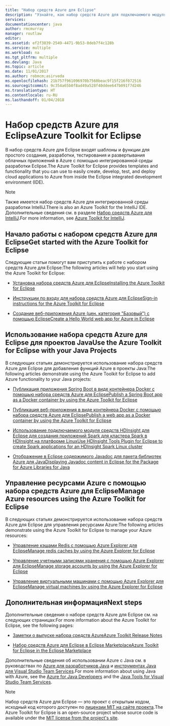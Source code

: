 ```yaml
---
title: "Набор средств Azure для Eclipse"
description: "Узнайте, как набор средств Azure для подключаемого модуля Eclipse может помочь в создании и развертывании облачных приложений в Azure."
services: 
documentationcenter: java
author: rmcmurray
manager: routlaw
editor: 
ms.assetid: ef2f3839-2549-4471-9b53-0deb7f4c128b
ms.service: multiple
ms.workload: na
ms.tgt_pltfrm: multiple
ms.devlang: Java
ms.topic: article
ms.date: 11/01/2017
ms.author: robmcm;asirveda
ms.openlocfilehash: 21b757f961096970b7560beac9f15f216f072516
ms.sourcegitcommit: 9c354a65b0f8ad49a528f40ddee647b091f7d246
ms.translationtype: HT
ms.contentlocale: ru-RU
ms.lasthandoff: 01/04/2018
---
```

# <a name="azure-toolkit-for-eclipse"></a><span data-ttu-id="d805b-103">Набор средств Azure для Eclipse</span><span class="sxs-lookup"><span data-stu-id="d805b-103">Azure Toolkit for Eclipse</span></span>

<span data-ttu-id="d805b-104">В набор средств Azure для Eclipse входят шаблоны и функции для простого создания, разработки, тестирования и развертывания облачных приложений в Azure с помощью интегрированной среды разработки Eclipse.</span><span class="sxs-lookup"><span data-stu-id="d805b-104">The Azure Toolkit for Eclipse provides templates and functionality that you can use to easily create, develop, test, and deploy cloud  applications to Azure from inside the Eclipse integrated development environment (IDE).</span></span>

> [!NOTE]
> 
> <span data-ttu-id="d805b-105">Также имеется набор средств Azure для интегрированной среды разработки IntelliJ.</span><span class="sxs-lookup"><span data-stu-id="d805b-105">There is also an Azure Toolkit for the IntelliJ IDE.</span></span> <span data-ttu-id="d805b-106">Дополнительные сведения см. в разделе [Набор средств Azure для IntelliJ](../intellij/azure-toolkit-for-intellij.md).</span><span class="sxs-lookup"><span data-stu-id="d805b-106">For more information, see [Azure Toolkit for IntelliJ](../intellij/azure-toolkit-for-intellij.md).</span></span>
> 

## <a name="get-started-with-the-azure-toolkit-for-eclipse"></a><span data-ttu-id="d805b-107">Начало работы с набором средств Azure для Eclipse</span><span class="sxs-lookup"><span data-stu-id="d805b-107">Get started with the Azure Toolkit for Eclipse</span></span>
<span data-ttu-id="d805b-108">Следующие статьи помогут вам приступить к работе с набором средств Azure для Eclipse:</span><span class="sxs-lookup"><span data-stu-id="d805b-108">The following articles will help you start using the Azure Toolkit for Eclipse:</span></span>

* [<span data-ttu-id="d805b-109">Установка набора средств Azure для Eclipse</span><span class="sxs-lookup"><span data-stu-id="d805b-109">Installing the Azure Toolkit for Eclipse</span></span>](azure-toolkit-for-eclipse-installation.md)

* [<span data-ttu-id="d805b-110">Инструкции по входу для набора средств Azure для Eclipse</span><span class="sxs-lookup"><span data-stu-id="d805b-110">Sign-in instructions for the Azure Toolkit for Eclipse</span></span>](azure-toolkit-for-eclipse-sign-in-instructions.md)

* [<span data-ttu-id="d805b-111">Создание веб-приложения Azure (цен. категория "Базовый") с помощью Eclipse</span><span class="sxs-lookup"><span data-stu-id="d805b-111">Create a Hello World web app for Azure in Eclipse</span></span>](azure-toolkit-for-eclipse-create-hello-world-web-app.md)

## <a name="use-the-azure-toolkit-for-eclipse-with-your-java-projects"></a><span data-ttu-id="d805b-112">Использование набора средств Azure для Eclipse для проектов Java</span><span class="sxs-lookup"><span data-stu-id="d805b-112">Use the Azure Toolkit for Eclipse with your Java Projects</span></span>
<span data-ttu-id="d805b-113">В следующих статьях демонстрируется использование набора средств Azure для Eclipse для добавления функций Azure в проекты Java:</span><span class="sxs-lookup"><span data-stu-id="d805b-113">The following articles demonstrate using the Azure Toolkit for Eclipse to add Azure functionality to your Java projects:</span></span>

* [<span data-ttu-id="d805b-114">Публикация приложения Spring Boot в виде контейнера Docker с помощью набора средств Azure для Eclipse</span><span class="sxs-lookup"><span data-stu-id="d805b-114">Publish a Spring Boot app as a Docker container by using the Azure Toolkit for Eclipse</span></span>](azure-toolkit-for-eclipse-publish-spring-boot-docker-app.md)

* [<span data-ttu-id="d805b-115">Публикация веб-приложения в виде контейнера Docker с помощью набора средств Azure для Eclipse</span><span class="sxs-lookup"><span data-stu-id="d805b-115">Publish a web app as a Docker container by using the Azure Toolkit for Eclipse</span></span>](azure-toolkit-for-eclipse-publish-as-docker-container.md)

* [<span data-ttu-id="d805b-116">Использование подключаемого модуля средств HDInsight для Eclipse для создания приложений Spark для кластера Spark в HDInsight на платформе Linux</span><span class="sxs-lookup"><span data-stu-id="d805b-116">Use HDInsight Tools Plugin for Eclipse to create Spark applications for an HDInsight Spark Linux cluster</span></span>](/azure/hdinsight/hdinsight-apache-spark-eclipse-tool-plugin)

* [<span data-ttu-id="d805b-117">Отображение в Eclipse содержимого Javadoc для пакета библиотек Azure для Java</span><span class="sxs-lookup"><span data-stu-id="d805b-117">Displaying Javadoc content in Eclipse for the Package for Azure Libraries for Java</span></span>](azure-toolkit-for-eclipse-displaying-javadoc-content-for-azure-libraries.md)

## <a name="manage-azure-resources-using-the-azure-toolkit-for-eclipse"></a><span data-ttu-id="d805b-118">Управление ресурсами Azure с помощью набора средств Azure для Eclipse</span><span class="sxs-lookup"><span data-stu-id="d805b-118">Manage Azure resources using the Azure Toolkit for Eclipse</span></span>
<span data-ttu-id="d805b-119">В следующих статьях демонстрируется использование набора средств Azure для Eclipse для управления ресурсами Azure:</span><span class="sxs-lookup"><span data-stu-id="d805b-119">The following articles demonstrate using the Azure Toolkit for Eclipse to manage your Azure resources:</span></span>

* [<span data-ttu-id="d805b-120">Управление кэшами Redis с помощью Azure Explorer для Eclipse</span><span class="sxs-lookup"><span data-stu-id="d805b-120">Manage redis caches by using the Azure Explorer for Eclipse</span></span>](azure-toolkit-for-eclipse-managing-redis-caches-using-azure-explorer.md)

* [<span data-ttu-id="d805b-121">Управление учетными записями хранения с помощью Azure Explorer для Eclipse</span><span class="sxs-lookup"><span data-stu-id="d805b-121">Manage storage accounts by using the Azure Explorer for Eclipse</span></span>](azure-toolkit-for-eclipse-managing-storage-accounts-using-azure-explorer.md)

* [<span data-ttu-id="d805b-122">Управление виртуальными машинами с помощью Azure Explorer для Eclipse</span><span class="sxs-lookup"><span data-stu-id="d805b-122">Manage virtual machines by using the Azure Explorer for Eclipse</span></span>](azure-toolkit-for-eclipse-managing-virtual-machines-using-azure-explorer.md)

## <a name="next-steps"></a><span data-ttu-id="d805b-123">Дополнительная информация</span><span class="sxs-lookup"><span data-stu-id="d805b-123">Next steps</span></span>

<span data-ttu-id="d805b-124">Дополнительные сведения о наборе средств Azure для Eclipse см. на следующих страницах:</span><span class="sxs-lookup"><span data-stu-id="d805b-124">For more information about the Azure Toolkit for Eclipse, see the following pages:</span></span>

* [<span data-ttu-id="d805b-125">Заметки о выпуске набора средств Azure</span><span class="sxs-lookup"><span data-stu-id="d805b-125">Azure Toolkit Release Notes</span></span>](https://github.com/Microsoft/azure-tools-for-java/releases)

* [<span data-ttu-id="d805b-126">Набор средств Azure для Eclipse в Eclipse Marketplace</span><span class="sxs-lookup"><span data-stu-id="d805b-126">Azure Toolkit for Eclipse in the Eclipse Marketplace</span></span>](http://marketplace.eclipse.org/content/azure-toolkit-eclipse)

<span data-ttu-id="d805b-127">Дополнительные сведения об использовании Azure с Java см. в руководствах по [Azure для разработчиков Java](https://docs.microsoft.com/java/azure/) и [инструментах Java для Visual Studio Team Services](https://java.visualstudio.com/).</span><span class="sxs-lookup"><span data-stu-id="d805b-127">For more information about using Java with Azure, see the [Azure for Java Developers](https://docs.microsoft.com/java/azure/) and the [Java Tools for Visual Studio Team Services](https://java.visualstudio.com/).</span></span>

<!-- [!INCLUDE [azure-toolkit-for-eclipse-additional-resources](../includes/azure-toolkit-for-eclipse-additional-resources.md)] -->

> [!NOTE]
> 
> <span data-ttu-id="d805b-128">Набор средств Azure для Eclipse — это проект с открытым кодом, исходный код которого доступен по [лицензии MIT на сайте проекта](https://github.com/microsoft/azure-tools-for-java).</span><span class="sxs-lookup"><span data-stu-id="d805b-128">The Azure Toolkit for Eclipse is an open-source project whose source code is available under the [MIT license from the project's site](https://github.com/microsoft/azure-tools-for-java).</span></span>
> 

<!-- URL List -->

[Azure for Java Developers]: https://docs.microsoft.com/java/azure
[Java Tools for Visual Studio Team Services]: https://java.visualstudio.com/

<!-- Temporarily Deprecated URLs -->

<!-- [Deploying large deployments](azure-toolkit-for-eclipse-deploying-large-deployments.md) -->
<!-- [How to Maintain Session Data with Session Affinity]: http://go.microsoft.com/fwlink/?LinkID=699539 -->
<!-- [How to Use Co-located Caching]: http://go.microsoft.com/fwlink/?LinkID=699542 -->
<!-- [How to Use Dedicated Caching]: http://go.microsoft.com/fwlink/?LinkID=699543 -->
<!-- [How to Use JMS with AMQP 1.0 in Azure with Eclipse]: http://go.microsoft.com/fwlink/?LinkID=699544 -->
<!-- [How to Use SSL Offloading]: http://go.microsoft.com/fwlink/?LinkID=699545 -->
<!-- [SSL Offloading]: http://go.microsoft.com/fwlink/?LinkID=699549 -->
<!-- [Using the Azure Service Runtime Library in JSP]: http://go.microsoft.com/fwlink/?LinkID=699551 -->
<!-- [How to Authenticate Web Users with Azure Access Control Service Using Eclipse]: /azure/active-directory/active-directory-java-authenticate-users-access-control-eclipse.md -->
<!-- [Debug a Java Web App on Azure in Eclipse]: /azure/app-service-web/app-service-web-debug-java-web-app-in-eclipse.md -->
<!-- [Debugging Azure Applications in Eclipse]: azure-toolkit-for-eclipse-debugging-azure-applications.md -->

<!-- Legacy MSDN URL = https://msdn.microsoft.com/library/azure/hh694271.aspx -->
